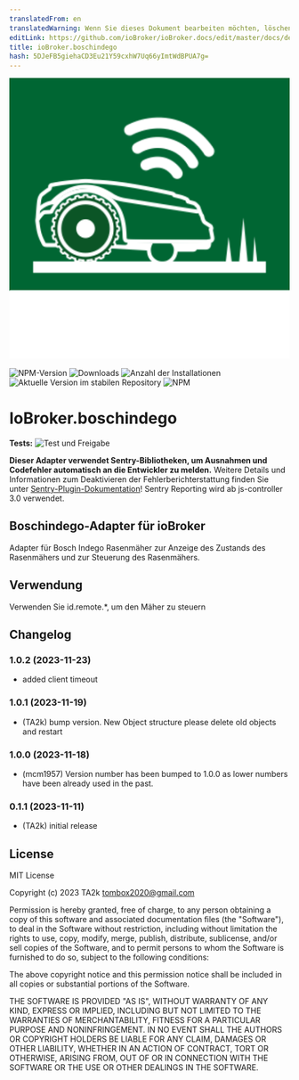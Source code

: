 ```yaml
---
translatedFrom: en
translatedWarning: Wenn Sie dieses Dokument bearbeiten möchten, löschen Sie bitte das Feld "translationsFrom". Andernfalls wird dieses Dokument automatisch erneut übersetzt
editLink: https://github.com/ioBroker/ioBroker.docs/edit/master/docs/de/adapterref/iobroker.boschindego/README.md
title: ioBroker.boschindego
hash: 5DJeFB5giehaCD3Eu21Y59cxhW7Uq66yImtWdBPUA7g=
---
```

![Logo](../../../en/adapterref/iobroker.boschindego/admin/boschindego.png)

![NPM-Version](https://img.shields.io/npm/v/iobroker.boschindego.svg)
![Downloads](https://img.shields.io/npm/dm/iobroker.boschindego.svg)
![Anzahl der Installationen](https://iobroker.live/badges/boschindego-installed.svg)
![Aktuelle Version im stabilen Repository](https://iobroker.live/badges/boschindego-stable.svg)
![NPM](https://nodei.co/npm/iobroker.boschindego.png?downloads=true)

# IoBroker.boschindego
**Tests:** ![Test und Freigabe](https://github.com/iobroker-community-adapters/ioBroker.boschindego/workflows/Test%20and%20Release/badge.svg)

**Dieser Adapter verwendet Sentry-Bibliotheken, um Ausnahmen und Codefehler automatisch an die Entwickler zu melden.** Weitere Details und Informationen zum Deaktivieren der Fehlerberichterstattung finden Sie unter [Sentry-Plugin-Dokumentation](https://github.com/ioBroker/plugin-sentry#plugin-sentry)! Sentry Reporting wird ab js-controller 3.0 verwendet.

## Boschindego-Adapter für ioBroker
Adapter für Bosch Indego Rasenmäher zur Anzeige des Zustands des Rasenmähers und zur Steuerung des Rasenmähers.

## Verwendung
Verwenden Sie id.remote.\*, um den Mäher zu steuern

## Changelog

<!--
    Placeholder for the next version (at the beginning of the line):
    ### **WORK IN PROGRESS**
-->

### 1.0.2 (2023-11-23)

- added client timeout

### 1.0.1 (2023-11-19)

- (TA2k) bump version. New Object structure please delete old objects and restart

### 1.0.0 (2023-11-18)

- (mcm1957) Version number has been bumped to 1.0.0 as lower numbers have been already used in the past.

### 0.1.1 (2023-11-11)

- (TA2k) initial release

## License

MIT License

Copyright (c) 2023 TA2k <tombox2020@gmail.com>

Permission is hereby granted, free of charge, to any person obtaining a copy
of this software and associated documentation files (the "Software"), to deal
in the Software without restriction, including without limitation the rights
to use, copy, modify, merge, publish, distribute, sublicense, and/or sell
copies of the Software, and to permit persons to whom the Software is
furnished to do so, subject to the following conditions:

The above copyright notice and this permission notice shall be included in all
copies or substantial portions of the Software.

THE SOFTWARE IS PROVIDED "AS IS", WITHOUT WARRANTY OF ANY KIND, EXPRESS OR
IMPLIED, INCLUDING BUT NOT LIMITED TO THE WARRANTIES OF MERCHANTABILITY,
FITNESS FOR A PARTICULAR PURPOSE AND NONINFRINGEMENT. IN NO EVENT SHALL THE
AUTHORS OR COPYRIGHT HOLDERS BE LIABLE FOR ANY CLAIM, DAMAGES OR OTHER
LIABILITY, WHETHER IN AN ACTION OF CONTRACT, TORT OR OTHERWISE, ARISING FROM,
OUT OF OR IN CONNECTION WITH THE SOFTWARE OR THE USE OR OTHER DEALINGS IN THE
SOFTWARE.